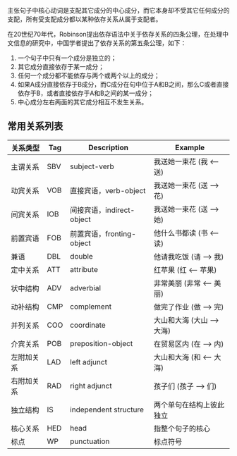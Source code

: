 主张句子中核心动词是支配其它成分的中心成分，而它本身却不受其它任何成分的支配，所有受支配成分都以某种依存关系从属于支配者。

在20世纪70年代，Robinson提出依存语法中关于依存关系的四条公理，在处理中文信息的研究中，中国学者提出了依存关系的第五条公理，如下：

1. 一个句子中只有一个成分是独立的；
1. 其它成分直接依存于某一成分；
1. 任何一个成分都不能依存与两个或两个以上的成分；
1. 如果A成分直接依存于B成分，而C成分在句中位于A和B之间，那么C或者直接依存于B，或者直接依存于A和B之间的某一成分；
1. 中心成分左右两面的其它成分相互不发生关系。

## 常用关系列表

关系类型 | Tag | Description | Example
-----|-----|-------------|--------
主谓关系 | SBV | subject-verb | 我送她一束花 (我 <-- 送)
动宾关系 | VOB | 直接宾语，verb-object | 我送她一束花 (送 --> 花)
间宾关系 | IOB | 间接宾语，indirect-object | 我送她一束花 (送 --> 她)
前置宾语 | FOB | 前置宾语，fronting-object | 他什么书都读 (书 <-- 读)
兼语 | DBL | double | 他请我吃饭 (请 --> 我)
定中关系 | ATT | attribute | 红苹果 (红 <-- 苹果)
状中结构 | ADV | adverbial | 非常美丽 (非常 <-- 美丽)
动补结构 | CMP | complement | 做完了作业 (做 --> 完)
并列关系 | COO | coordinate | 大山和大海 (大山 --> 大海)
介宾关系 | POB | preposition-object | 在贸易区内 (在 --> 内)
左附加关系 | LAD | left adjunct | 大山和大海 (和 <-- 大海)
右附加关系 | RAD | right adjunct | 孩子们 (孩子 --> 们)
独立结构 | IS | independent structure | 两个单句在结构上彼此独立
核心关系 | HED | head | 指整个句子的核心
标点 | WP | punctuation | 标点符号
